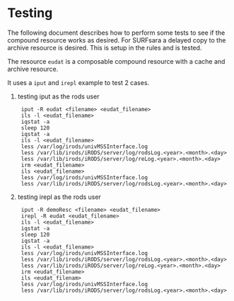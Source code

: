 # Testing

The following document describes how to perform some tests to see if the compound
 resource works as desired. For SURFsara a delayed copy to the archive resource
 is desired. This is setup in the rules and is tested.

The resource `eudat` is a composable compound resource with a cache and archive resource.

It uses a `iput` and `irepl` example to test 2 cases.

1. testing iput as the rods user

        iput -R eudat <filename> <eudat_filename>
        ils -l <eudat_filename>
        iqstat -a
        sleep 120
        iqstat -a
        ils -l <eudat_filename>
        less /var/log/irods/univMSSInterface.log
        less /var/lib/irods/iRODS/server/log/rodsLog.<year>.<month>.<day>
        less /var/lib/irods/iRODS/server/log/reLog.<year>.<month>.<day>
        irm <eudat_filename>
        ils <eudat_filename>
        less /var/log/irods/univMSSInterface.log
        less /var/lib/irods/iRODS/server/log/rodsLog.<year>.<month>.<day>

2. testing irepl as the rods user

        iput -R demoResc <filename> <eudat_filename>
        irepl -R eudat <eudat_filename>
        ils -l <eudat_filename>
        iqstat -a
        sleep 120
        iqstat -a
        ils -l <eudat_filename>
        less /var/log/irods/univMSSInterface.log
        less /var/lib/irods/iRODS/server/log/rodsLog.<year>.<month>.<day>
        less /var/lib/irods/iRODS/server/log/reLog.<year>.<month>.<day>
        irm <eudat_filename>
        ils <eudat_filenam>
        less /var/log/irods/univMSSInterface.log
        less /var/lib/irods/iRODS/server/log/rodsLog.<year>.<month>.<day>

